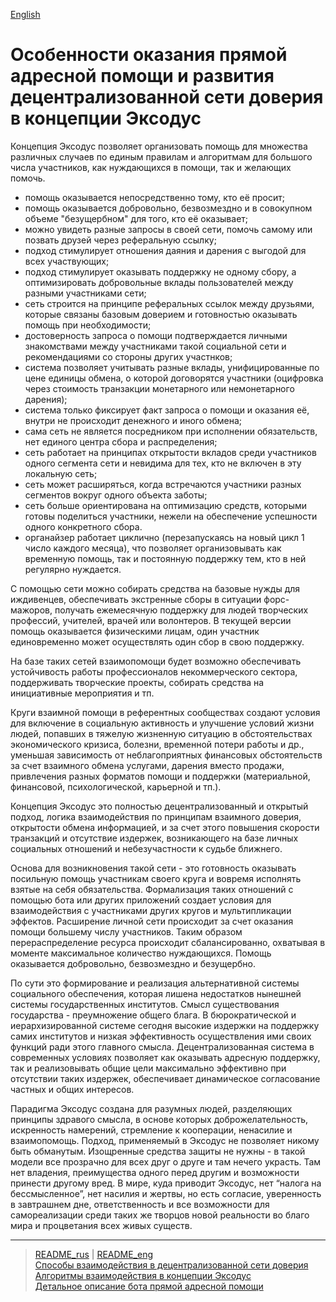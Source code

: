 [English](../../documents_eng/about_exodus/features.md)
# Особенности оказания прямой адресной помощи и развития децентрализованной сети доверия в концепции Эксодус

Концепция Эксодус позволяет организовать помощь для множества различных случаев по единым правилам и алгоритмам для большого числа участников, как нуждающихся в помощи, так и желающих помочь.
- помощь оказывается непосредственно тому, кто её просит;
- помощь оказывается добровольно, безвозмездно и в совокупном объеме "безущербном" для того, кто её оказывает;
- можно увидеть разные запросы в своей сети, помочь самому или позвать друзей через реферальную ссылку;
- подход стимулирует отношения даяния и дарения с выгодой для всех участвующих;
- подход стимулирует оказывать поддержку не одному сбору, а оптимизировать добровольные вклады пользователей между разными участниками сети;
- сеть строится на принципе реферальных ссылок между друзьями, которые связаны базовым доверием и готовностью оказывать помощь при необходимости;
- достоверность запроса о помощи подтверждается личными знакомствами между участниками такой социальной сети и рекомендациями со стороны других участнков;
- система позволяет учитывать разные вклады, унифицированные по цене единицы обмена, о которой договорятся участники (оцифровка через стоимость транзакции монетарного или немонетарного дарения);
- система только фиксирует факт запроса о помощи и оказания её, внутри не происходит денежного и иного обмена;
- сама сеть не является посредником при исполнении обязательств, нет единого центра сбора и распределения;
- сеть работает на принципах открытости вкладов среди участников одного сегмента сети и невидима для тех, кто не включен в эту локальную сеть;
- сеть может расширяться, когда встречаются участники разных сегментов вокруг одного объекта заботы;
- сеть больше ориентирована на оптимизацию средств, которыми готовы поделиться участники, нежели на обеспечение успешности одного конкретного сбора.
- органайзер работает циклично (перезапускаясь на новый цикл 1 число каждого месяца), что позволяет организовывать как временную помощь, так и постоянную поддержку тем, кто в ней регулярно нуждается.

С помощью сети можно собирать средства на базовые нужды для иждивенцев, обеспечивать экстренные сборы в ситуации форс-мажоров, получать ежемесячную поддержку для людей творческих профессий, учителей, врачей или волонтеров. В текущей версии помощь оказывается физическими лицам, один участник единовременно может осуществлять один сбор в свою поддержку.

На базе таких сетей взаимопомощи будет возможно обеспечивать устойчивость работы профессионалов некоммерческого сектора, поддерживать творческие проекты, собирать средства на инициативные мероприятия и тп.

Круги взаимной помощи в референтных сообществах создают условия для включение в социальную активность и улучшение условий жизни людей, попавших в тяжелую жизненную ситуацию в обстоятельствах экономического кризиса, болезни, временной потери работы и др., уменьшая зависимость от неблагоприятных финансовых обстоятельств за счет взаимного обмена услугами, дарения вместо продажи, привлечения разных форматов помощи и поддержки (материальной, финансовой, психологической, карьерной и тп.).

Концепция Эксодус это полностью децентрализованный и открытый подход, логика взаимодействия по принципам взаимного доверия, открытости обмена информацией, и за счет этого повышения скорости транзакций и отсутствие издержек, возникающего на базе личных социальных отношений и небезучастности к судьбе ближнего. 

Основа для возникновения такой сети - это готовность оказывать посильную помощь участникам своего круга и вовремя исполнять взятые на себя обязательства. Формализация таких отношений с помощью бота или других приложений создает условия для взаимодействия с участниками других кругов и мультипликации эффектов.  Расширение личной сети происходит за счет оказания помощи большему числу участников. Таким образом перераспределение ресурса происходит сбалансированно, охватывая в моменте максимальное количество нуждающихся. Помощь оказывается добровольно, безвозмездно и безущербно.

По сути это формирование и реализация альтернативной системы социального обеспечения, которая лишена недостатков нынешней системы государственных институтов. Смысл существования государства - преумножение общего блага.  В бюрократической и иерархизированной системе сегодня высокие издержки  на поддержку самих институтов и низкая эффективность осуществления ими своих функций ради этого главного смысла. Децентрализованная система в современных условиях позволяет как оказывать адресную поддержку, так и реализовывать общие цели максимально эффективно при отсутствии таких издержек, обеспечивает динамическое согласование частных и общих интересов.

Парадигма Эксодус создана для разумных людей, разделяющих принципы здравого смысла, в основе которых доброжелательность, искренность намерений, стремление к кооперации, ненасилие и взаимопомощь. Подход, применяемый в Эксодус не позволяет никому быть обманутым. Изощренные средства защиты не нужны - в такой модели все прозрачно для всех друг о друге и там нечего украсть. Там нет владения, преимущества одного перед другим и возможности принести другому вред. В мире, куда приводит Эксодус, нет “налога на бессмысленное”, нет насилия и жертвы, но есть согласие, уверенность в завтрашнем дне, ответственность и все возможности для самореализации среди таких же творцов новой реальности во благо мира и процветания всех живых существ.  

---
> [README_rus](../../README.md)   |   [README_eng](../../README_eng.md)  
> [Способы взаимодействия в децентрализованной сети доверия](../about_exodus/paradigma.md)    
> [Алгоритмы взаимодействия в концепции Эксодус](../about_exodus/algoritms.md)    
> [Детальное описание бота прямой адресной помощи](../index.md)

